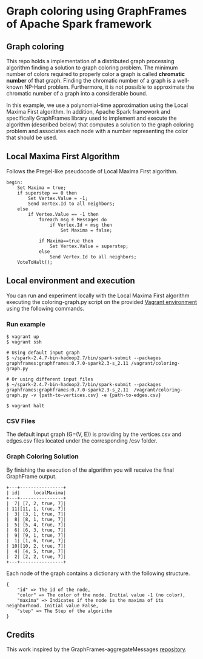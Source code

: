 # Graph coloring using GraphFrames of Apache Spark framework

## Graph coloring
This repo holds a implementation of a distributed graph processing algorithm finding a solution to graph coloring problem. The minimum number of colors required to properly color a graph is called **chromatic number** of that graph. Finding the chromatic number of a graph is a well-known NP-Hard problem. Furthermore, it is not possible to approximate the chromatic number of a graph into a considerable bound.

In this example, we use a polynomial-time approximation using the Local Maxima First algorithm. In addition, Apache Spark framework and specifically GraphFrames library used to implement and execute the algorithm (described below) that computes a solution to the graph coloring problem and associates each node with a number representing the color that should be used.

## Local Maxima First Algorithm
Follows the Pregel-like pseudocode of Local Maxima First algorithm.

```
begin:
    Set Maxima = true;
    if superstep == 0 then
        Set Vertex.Value = -1;
        Send Vertex.Id to all neighbors;
    else
        if Vertex.Value == -1 then
            foreach msg ∈ Messages do
                if Vertex.Id < msg then
                    Set Maxima = false;
            
            if Maxima==true then
                Set Vertex.Value = superstep;
            else
                Send Vertex.Id to all neighbors;
    VoteToHalt();
```

## Local environment and execution
You can run and experiment locally with the Local Maxima First algorithm executing the coloring-graph.py script on the provided [Vagrant environment](https://www.vagrantup.com) using the following commands.

### Run example
```
$ vagrant up
$ vagrant ssh

# Using default input graph
$ ~/spark-2.4.7-bin-hadoop2.7/bin/spark-submit --packages graphframes:graphframes:0.7.0-spark2.3-s_2.11 /vagrant/coloring-graph.py

# Or using different input files
$ ~/spark-2.4.7-bin-hadoop2.7/bin/spark-submit --packages graphframes:graphframes:0.7.0-spark2.3-s_2.11  /vagrant/coloring-graph.py -v {path-to-vertices.csv} -e {path-to-edges.csv}

$ vagrant halt
```

### CSV Files
The default input graph (G=(V, E)) is providing by the vertices.csv and edges.csv files located under the corresponding /csv folder.

### Graph Coloring Solution
By finishing the execution of the algorithm you will receive the final GraphFrame output.
```
+---+----------------+
| id|     localMaxima|
+---+----------------+
|  7| [7, 2, true, 7]|
| 11|[11, 1, true, 7]|
|  3| [3, 1, true, 7]|
|  8| [8, 1, true, 7]|
|  5| [5, 4, true, 7]|
|  6| [6, 3, true, 7]|
|  9| [9, 1, true, 7]|
|  1| [1, 6, true, 7]|
| 10|[10, 2, true, 7]|
|  4| [4, 5, true, 7]|
|  2| [2, 2, true, 7]|
+---+----------------+
``` 

Each node of the graph contains a dictionary with the following structure.
```
{
    "id" => The id of the node,
    "color" => The color of the node. Initial value -1 (no color),
    "maxima" => Indicates if the node is the maxima of its neighborhood. Initial value False,
    "step" => The Step of the algorithm
}
```

## Credits
This work inspired by the GraphFrames-aggregateMessages [repository](https://github.com/panagiotisl/spark-graphframes-aggregate-messages-examples).